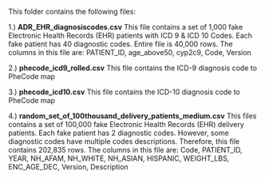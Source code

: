 This folder contains the following files:

1.) **ADR_EHR_diagnosiscodes.csv** This file contains a set of 1,000 fake Electronic Health Records (EHR) patients with ICD 9 & ICD 10 Codes. Each fake patient has 40 diagnostic codes. Entire file is 40,000 rows. The columns in this file are: PATIENT_ID, age_above50, cyp2c9, Code, Version

2.) **phecode_icd9_rolled.csv** This file contains the ICD-9 diagnosis code to PheCode map

3.) **phecode_icd10.csv** This file contains the ICD-10 diagnosis code to PheCode map

4.) **random_set_of_100thousand_delivery_patients_medium.csv** This files contains a set of 100,000 fake Electronic Health Records (EHR) delivery patients. Each fake patient has 2 diagnostic codes. However, some diagnostic codes have multiple codes descriptions. Therefore, this file contains 202,835 rows. The columns in this file are: Code, PATIENT_ID, YEAR, NH_AFAM, NH_WHITE, NH_ASIAN, HISPANIC, WEIGHT_LBS, ENC_AGE_DEC, Version, Description


